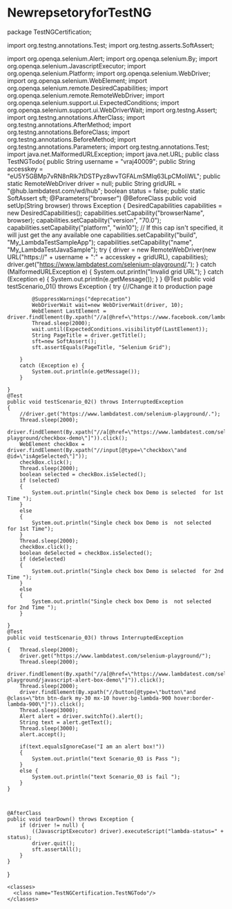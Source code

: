 # NewrepsetoryforTestNG

package TestNGCertification;

import org.testng.annotations.Test;
import org.testng.asserts.SoftAssert;



import org.openqa.selenium.Alert;
import org.openqa.selenium.By;
import org.openqa.selenium.JavascriptExecutor;
import org.openqa.selenium.Platform;
import org.openqa.selenium.WebDriver;
import org.openqa.selenium.WebElement;
import org.openqa.selenium.remote.DesiredCapabilities;
import org.openqa.selenium.remote.RemoteWebDriver;
import org.openqa.selenium.support.ui.ExpectedConditions;
import org.openqa.selenium.support.ui.WebDriverWait;
import org.testng.Assert;
import org.testng.annotations.AfterClass;
import org.testng.annotations.AfterMethod;
import org.testng.annotations.BeforeClass;
import org.testng.annotations.BeforeMethod;
import org.testng.annotations.Parameters;
import org.testng.annotations.Test;
import java.net.MalformedURLException;
import java.net.URL;
public class TestNGTodo{
	public String username = "vraj40009";
	public String accesskey = "eU5Y5GBMp7vRN8nRlk7tDSTPyz8wvTGFALmSMIq63LpCMoliWL";
	public static RemoteWebDriver driver = null;
	public String gridURL = "@hub.lambdatest.com/wd/hub";
	boolean status = false;
	public static SoftAssert sft;
	@Parameters("browser")
	@BeforeClass
	public void setUp(String browser) throws Exception {
		DesiredCapabilities capabilities = new DesiredCapabilities();
		capabilities.setCapability("browserName", browser);
		capabilities.setCapability("version", "70.0");
		capabilities.setCapability("platform", "win10"); // If this cap isn't specified, it will just get the any available one
		capabilities.setCapability("build", "My_LambdaTestSampleApp");
		capabilities.setCapability("name", "My_LambdaTestJavaSample");
		try {
			driver = new RemoteWebDriver(new URL("https://" + username + ":" + accesskey + gridURL), capabilities);
			driver.get("https://www.lambdatest.com/selenium-playground/.");
		} catch (MalformedURLException e) {
			System.out.println("Invalid grid URL");
		} catch (Exception e) {
			System.out.println(e.getMessage());
		}
	}
	@Test
	public void testScenario_01() throws Exception {
		try {//Change it to production page
			
			@SuppressWarnings("deprecation")
			WebDriverWait wait=new WebDriverWait(driver, 10);
			WebElement LastElement = driver.findElement(By.xpath("//a[@href=\"https://www.facebook.com/lambdatest/\"]"));
			Thread.sleep(2000);
			wait.until(ExpectedConditions.visibilityOf(LastElement));
			String PageTitle = driver.getTitle();
			sft=new SoftAssert();
			sft.assertEquals(PageTitle, "Selenium Grid");

		} 
		catch (Exception e) {
			System.out.println(e.getMessage());
		}

	}
	@Test
	public void testScenario_02() throws InterruptedException
	{
		//driver.get("https://www.lambdatest.com/selenium-playground/.");
		Thread.sleep(2000);
		driver.findElement(By.xpath("//a[@href=\"https://www.lambdatest.com/selenium-playground/checkbox-demo\"]")).click();
		WebElement checkBox = driver.findElement(By.xpath("//input[@type=\"checkbox\"and @id=\"isAgeSelected\"]"));
		checkBox.click();
		Thread.sleep(2000);
		boolean selected = checkBox.isSelected();
		if (selected)
		{
			System.out.println("Single check box Demo is selected  for 1st Time ");
		}
		else
		{
			System.out.println("Single check box Demo is  not selected  for 1st Time");
		}
		Thread.sleep(2000);
		checkBox.click();
		boolean deSelected = checkBox.isSelected();
		if (deSelected)
		{
			System.out.println("Single check box Demo is selected  for 2nd Time ");
		}
		else
		{
			System.out.println("Single check box Demo is  not selected  for 2nd Time ");
		}

	}
	@Test
	public void testScenario_03() throws InterruptedException

	{	Thread.sleep(2000);
		driver.get("https://www.lambdatest.com/selenium-playground/");
		Thread.sleep(2000);
		driver.findElement(By.xpath("//a[@href=\"https://www.lambdatest.com/selenium-playground/javascript-alert-box-demo\"]")).click();
		Thread.sleep(2000);
		driver.findElement(By.xpath("//button[@type=\"button\"and @class=\"btn btn-dark my-30 mx-10 hover:bg-lambda-900 hover:border-lambda-900\"]")).click();
		Thread.sleep(3000);
		Alert alert = driver.switchTo().alert();
		String text = alert.getText();
		Thread.sleep(3000);
		alert.accept();
		
		if(text.equalsIgnoreCase("I am an alert box!"))
		{
			System.out.println("text Scenario_03 is Pass ");
		}
		else {
			System.out.println("text Scenario_03 is fail ");
		}
	}



	@AfterClass
	public void tearDown() throws Exception {
		if (driver != null) {
			((JavascriptExecutor) driver).executeScript("lambda-status=" + status);
			driver.quit();
			sft.assertAll();
		}
	}
}
<?xml version="1.0" encoding="UTF-8"?>
<!DOCTYPE suite SYSTEM "https://testng.org/testng-1.0.dtd">
<suite name="Suite" parallel="tests" thread-count="1">
  <test name="WIN10TEST"> 
	  <parameter name="browser" value="chrome"></parameter>
	  
    <classes>
      <class name="TestNGCertification.TestNGTodo"/>
    </classes>
  </test>
 
   <test name="WIN8TEST"> 
	  <parameter name="browser" value="firefox"></parameter>
	    <classes>
      <class name="TestNGCertification.TestNGTodo"/>
    </classes>
  </test> <!-- Test -->
  
</suite> <!-- Suite -->


